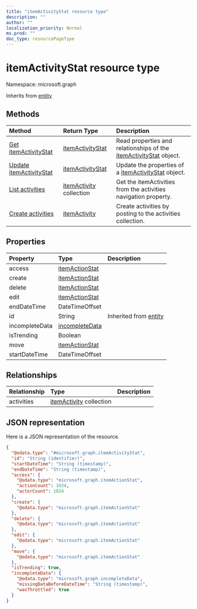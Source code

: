 ```yaml
---
title: "itemActivityStat resource type"
description: ""
author: ""
localization_priority: Normal
ms.prod: ""
doc_type: resourcePageType
---
```


# itemActivityStat resource type


Namespace: microsoft.graph




Inherits from [entity](../resources/entity.md)

## Methods
|Method|Return Type|Description|
|:---|:---|:---|
|[Get itemActivityStat](../api/itemactivitystat-get.md)|[itemActivityStat](../resources/itemactivitystat.md)|Read properties and relationships of the [itemActivityStat](../resources/itemactivitystat.md) object.|
|[Update itemActivityStat](../api/itemactivitystat-update.md)|[itemActivityStat](../resources/itemactivitystat.md)|Update the properties of a [itemActivityStat](../resources/itemactivitystat.md) object.|
|[List activities](../api/itemactivitystat-list-activities.md)|[itemActivity](../resources/itemactivity.md) collection|Get the itemActivities from the activities navigation property.|
|[Create activities](../api/itemactivitystat-post-activities.md)|[itemActivity](../resources/itemactivity.md)|Create activities by posting to the activities collection.|

## Properties
|Property|Type|Description|
|:---|:---|:---|
|access|[itemActionStat](../resources/itemactionstat.md)||
|create|[itemActionStat](../resources/itemactionstat.md)||
|delete|[itemActionStat](../resources/itemactionstat.md)||
|edit|[itemActionStat](../resources/itemactionstat.md)||
|endDateTime|DateTimeOffset||
|id|String| Inherited from [entity](../resources/entity.md)|
|incompleteData|[incompleteData](../resources/incompletedata.md)||
|isTrending|Boolean||
|move|[itemActionStat](../resources/itemactionstat.md)||
|startDateTime|DateTimeOffset||

## Relationships
|Relationship|Type|Description|
|:---|:---|:---|
|activities|[itemActivity](../resources/itemactivity.md) collection||

## JSON representation
Here is a JSON representation of the resource.
<!-- {
  "blockType": "resource",
  "keyProperty": "id",
  "@odata.type": "microsoft.graph.itemActivityStat",
  "baseType": "microsoft.graph.entity",
  "openType": true
}
-->
``` json
{
  "@odata.type": "#microsoft.graph.itemActivityStat",
  "id": "String (identifier)",
  "startDateTime": "String (timestamp)",
  "endDateTime": "String (timestamp)",
  "access": {
    "@odata.type": "microsoft.graph.itemActionStat",
    "actionCount": 1024,
    "actorCount": 1024
  },
  "create": {
    "@odata.type": "microsoft.graph.itemActionStat"
  },
  "delete": {
    "@odata.type": "microsoft.graph.itemActionStat"
  },
  "edit": {
    "@odata.type": "microsoft.graph.itemActionStat"
  },
  "move": {
    "@odata.type": "microsoft.graph.itemActionStat"
  },
  "isTrending": true,
  "incompleteData": {
    "@odata.type": "microsoft.graph.incompleteData",
    "missingDataBeforeDateTime": "String (timestamp)",
    "wasThrottled": true
  }
}
```

